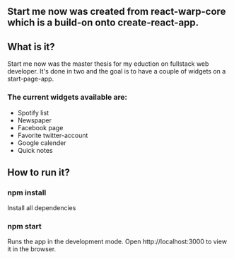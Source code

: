 ## Start me now was created from react-warp-core which is a build-on onto create-react-app.

## What is it?
Start me now was the master thesis for my eduction on fullstack web developer. It's done in two and the goal is to have a couple of widgets on a start-page-app.

### The current widgets available are:
- Spotify list
- Newspaper
- Facebook page
- Favorite twitter-account
- Google calender
- Quick notes

## How to run it?

### npm install 
Install all dependencies

### npm start
Runs the app in the development mode.
Open http://localhost:3000 to view it in the browser.


